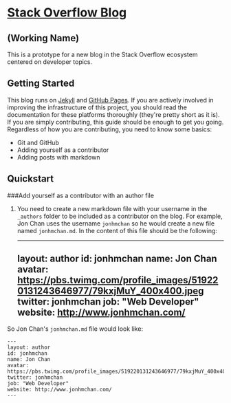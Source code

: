 # [Stack Overflow Blog](http://jonhmchan.github.io/blog)
## (Working Name)

This is a prototype for a new blog in the Stack Overflow ecosystem centered on developer topics.

## Getting Started
This blog runs on [Jekyll](http://jekyllrb.com/) and [GitHub Pages](https://pages.github.com/). If you are actively involved in improving the infrastructure of this project, you should read the documentation for these platforms thoroughly (they're pretty short as it is). If you are simply contributing, this guide should be enough to get you going. Regardless of how you are contributing, you need to know some basics:

 - Git and GitHub
 - Adding yourself as a contributor
 - Adding posts with markdown

## Quickstart
###Add yourself as a contributor with an author file
1. You need to create a new markdown file with your username in the `_authors` folder to be included as a contributor on the blog. For example, Jon Chan uses the username `jonhmchan` so he would create a new file named `jonhmchan.md`. In the content of this file should be the following:


	---
	layout: author
	id: jonhmchan
	name: Jon Chan
	avatar: https://pbs.twimg.com/profile_images/519220131243646977/79kxjMuY_400x400.jpeg
	twitter: jonhmchan
	job: "Web Developer"
	website: http://www.jonhmchan.com/
	---

So Jon Chan's `jonhmchan.md` file would look like:

	---
	layout: author
	id: jonhmchan
	name: Jon Chan
	avatar: https://pbs.twimg.com/profile_images/519220131243646977/79kxjMuY_400x400.jpeg
	twitter: jonhmchan
	job: "Web Developer"
	website: http://www.jonhmchan.com/
	---